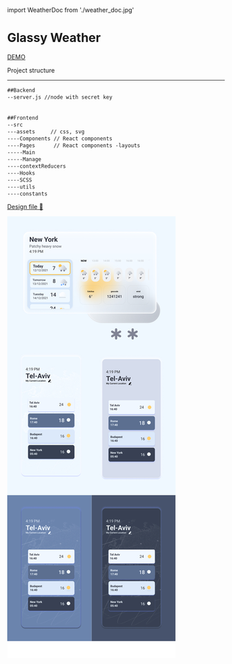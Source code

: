 import WeatherDoc from './weather_doc.jpg'

# Glassy Weather

[DEMO](https://glassy-weather.herokuapp.com/)

Project structure
________________

```
##Backend
--server.js //node with secret key


##Frontend
--src
---assets     // css, svg
----Components // React components 
----Pages      // React components -layouts
-----Main
-----Manage
----contextReducers
----Hooks
----SCSS
----utils 
----constants
```

[Design file 🔗](https://www.figma.com/file/p0IRC6SVcxFrRqwbfLtdMF/Weather-App?node-id=342%3A895)

![Design Preview](./weather_doc.jpg)
